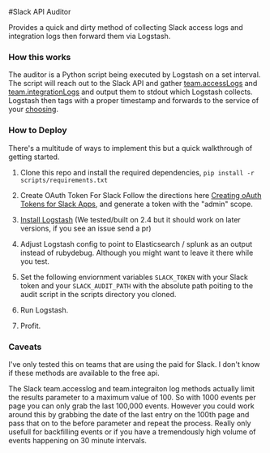 #Slack API Auditor

Provides a quick and dirty method of collecting Slack access logs and integration logs then forward them via Logstash.


### How this works
The auditor is a Python script being executed by Logstash on a set interval. The script will reach out to the Slack API and gather [team.accessLogs](https://api.slack.com/methods/team.accessLogs) and [team.integrationLogs](https://api.slack.com/methods/team.integrationLogs) and output them to stdout which Logstash collects. Logstash then tags with a proper timestamp and forwards to the service of your [choosing](https://www.elastic.co/guide/en/logstash/current/output-plugins.html). 

### How to Deploy
There's a multitude of ways to implement this but a quick walkthrough of getting started.

1. Clone this repo and install the required dependencies, `pip install -r scripts/requirements.txt`

2. Create OAuth Token For Slack
Follow the directions here [Creating oAuth Tokens for Slack Apps](https://api.slack.com/tutorials/slack-apps-and-postman), and generate a token with the "admin" scope.

3. [Install Logstash](https://www.elastic.co/guide/en/logstash/2.4/installing-logstash.html) (We tested/built on 2.4 but it should work on later versions, if you see an issue send a pr)

4. Adjust Logstash config to point to Elasticsearch / splunk as an output instead of rubydebug. Although you might want to leave it there while you test.

5. Set the following enviornment variables `SLACK_TOKEN` with your Slack token and your `SLACK_AUDIT_PATH` with the absolute path poiting to the audit script in the scripts directory you cloned.

6. Run Logstash. 

7. Profit.


### Caveats

I've only tested this on teams that are using the paid for Slack. I don't know if these methods are available to the free api.

The Slack team.accesslog and team.integraiton log methods actually limit the results parameter to a maximum value of 100. So with 1000 events per page you can only grab the last 100,000 events. However you could work around this by grabbing the date of the last entry on the 100th page and pass that on to the before parameter and repeat the process. Really only usefull for backfilling events or if you have a tremendously high volume of events happening on 30 minute intervals. 
